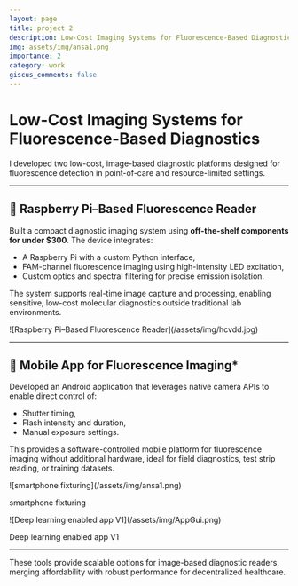 ```yaml
---
layout: page
title: project 2
description: Low-Cost Imaging Systems for Fluorescence-Based Diagnostics
img: assets/img/ansa1.png
importance: 2
category: work
giscus_comments: false
---
```


# Low-Cost Imaging Systems for Fluorescence-Based Diagnostics

I developed two low-cost, image-based diagnostic platforms designed for fluorescence detection in point-of-care and resource-limited settings.

---

## 🧪 Raspberry Pi–Based Fluorescence Reader
Built a compact diagnostic imaging system using **off-the-shelf components for under $300**. The device integrates:
- A Raspberry Pi with a custom Python interface,  
- FAM-channel fluorescence imaging using high-intensity LED excitation,  
- Custom optics and spectral filtering for precise emission isolation.

The system supports real-time image capture and processing, enabling sensitive, low-cost molecular diagnostics outside traditional lab environments.

<div class="container">
  <div class="row">
    <div class="col-sm-12 col-md-6 offset-md-3 text-center">
      ![Raspberry Pi–Based Fluorescence Reader](/assets/img/hcvdd.jpg)
    </div>
  </div>
</div>

---

## 📱 Mobile App for Fluorescence Imaging* 
Developed an Android application that leverages native camera APIs to enable direct control of:
- Shutter timing,  
- Flash intensity and duration,  
- Manual exposure settings.

This provides a software-controlled mobile platform for fluorescence imaging without additional hardware, ideal for field diagnostics, test strip reading, or training datasets.

<div class="container">
  <div class="row">
    <div class="col-sm-12 col-md-6 text-center">
      ![smartphone fixturing](/assets/img/ansa1.png)
      <p>smartphone fixturing</p>
    </div>
    <div class="col-sm-12 col-md-6 text-center">
      ![Deep learning enabled app V1](/assets/img/AppGui.png)
      <p>Deep learning enabled app V1</p>
    </div>
  </div>
</div>

---

These tools provide scalable options for image-based diagnostic readers, merging affordability with robust performance for decentralized healthcare.

